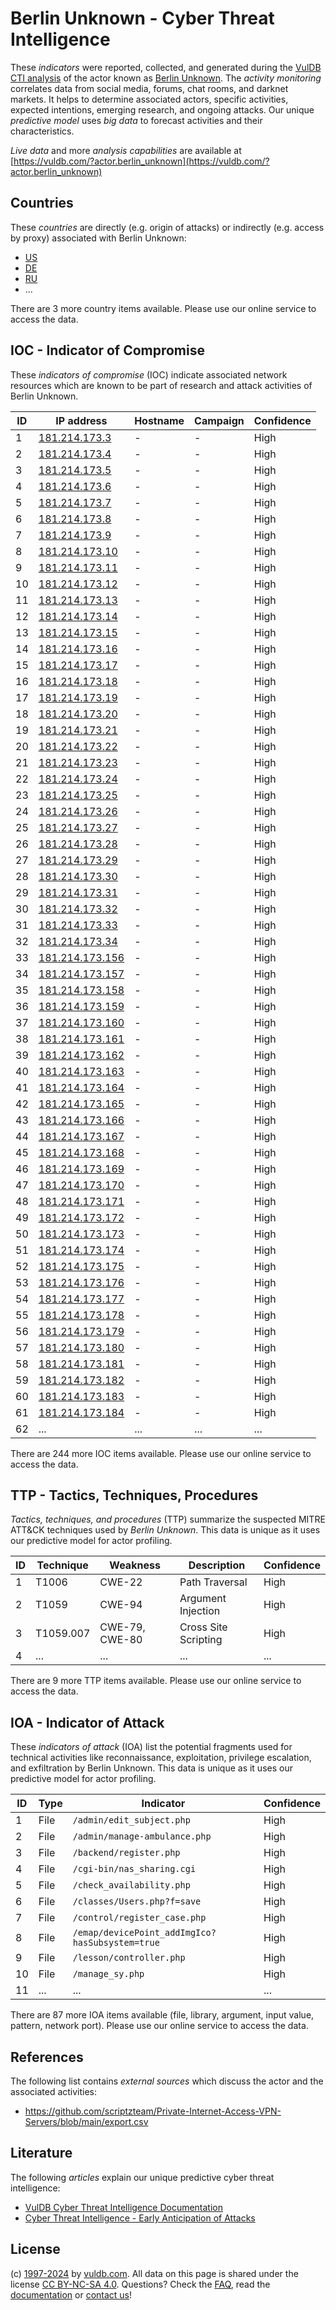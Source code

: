 # Berlin Unknown - Cyber Threat Intelligence

These _indicators_ were reported, collected, and generated during the [VulDB CTI analysis](https://vuldb.com/?kb.cti) of the actor known as [Berlin Unknown](https://vuldb.com/?actor.berlin_unknown). The _activity monitoring_ correlates data from social media, forums, chat rooms, and darknet markets. It helps to determine associated actors, specific activities, expected intentions, emerging research, and ongoing attacks. Our unique _predictive model_ uses _big data_ to forecast activities and their characteristics.

_Live data_ and more _analysis capabilities_ are available at [https://vuldb.com/?actor.berlin_unknown](https://vuldb.com/?actor.berlin_unknown)

## Countries

These _countries_ are directly (e.g. origin of attacks) or indirectly (e.g. access by proxy) associated with Berlin Unknown:

* [US](https://vuldb.com/?country.us)
* [DE](https://vuldb.com/?country.de)
* [RU](https://vuldb.com/?country.ru)
* ...

There are 3 more country items available. Please use our online service to access the data.

## IOC - Indicator of Compromise

These _indicators of compromise_ (IOC) indicate associated network resources which are known to be part of research and attack activities of Berlin Unknown.

ID | IP address | Hostname | Campaign | Confidence
-- | ---------- | -------- | -------- | ----------
1 | [181.214.173.3](https://vuldb.com/?ip.181.214.173.3) | - | - | High
2 | [181.214.173.4](https://vuldb.com/?ip.181.214.173.4) | - | - | High
3 | [181.214.173.5](https://vuldb.com/?ip.181.214.173.5) | - | - | High
4 | [181.214.173.6](https://vuldb.com/?ip.181.214.173.6) | - | - | High
5 | [181.214.173.7](https://vuldb.com/?ip.181.214.173.7) | - | - | High
6 | [181.214.173.8](https://vuldb.com/?ip.181.214.173.8) | - | - | High
7 | [181.214.173.9](https://vuldb.com/?ip.181.214.173.9) | - | - | High
8 | [181.214.173.10](https://vuldb.com/?ip.181.214.173.10) | - | - | High
9 | [181.214.173.11](https://vuldb.com/?ip.181.214.173.11) | - | - | High
10 | [181.214.173.12](https://vuldb.com/?ip.181.214.173.12) | - | - | High
11 | [181.214.173.13](https://vuldb.com/?ip.181.214.173.13) | - | - | High
12 | [181.214.173.14](https://vuldb.com/?ip.181.214.173.14) | - | - | High
13 | [181.214.173.15](https://vuldb.com/?ip.181.214.173.15) | - | - | High
14 | [181.214.173.16](https://vuldb.com/?ip.181.214.173.16) | - | - | High
15 | [181.214.173.17](https://vuldb.com/?ip.181.214.173.17) | - | - | High
16 | [181.214.173.18](https://vuldb.com/?ip.181.214.173.18) | - | - | High
17 | [181.214.173.19](https://vuldb.com/?ip.181.214.173.19) | - | - | High
18 | [181.214.173.20](https://vuldb.com/?ip.181.214.173.20) | - | - | High
19 | [181.214.173.21](https://vuldb.com/?ip.181.214.173.21) | - | - | High
20 | [181.214.173.22](https://vuldb.com/?ip.181.214.173.22) | - | - | High
21 | [181.214.173.23](https://vuldb.com/?ip.181.214.173.23) | - | - | High
22 | [181.214.173.24](https://vuldb.com/?ip.181.214.173.24) | - | - | High
23 | [181.214.173.25](https://vuldb.com/?ip.181.214.173.25) | - | - | High
24 | [181.214.173.26](https://vuldb.com/?ip.181.214.173.26) | - | - | High
25 | [181.214.173.27](https://vuldb.com/?ip.181.214.173.27) | - | - | High
26 | [181.214.173.28](https://vuldb.com/?ip.181.214.173.28) | - | - | High
27 | [181.214.173.29](https://vuldb.com/?ip.181.214.173.29) | - | - | High
28 | [181.214.173.30](https://vuldb.com/?ip.181.214.173.30) | - | - | High
29 | [181.214.173.31](https://vuldb.com/?ip.181.214.173.31) | - | - | High
30 | [181.214.173.32](https://vuldb.com/?ip.181.214.173.32) | - | - | High
31 | [181.214.173.33](https://vuldb.com/?ip.181.214.173.33) | - | - | High
32 | [181.214.173.34](https://vuldb.com/?ip.181.214.173.34) | - | - | High
33 | [181.214.173.156](https://vuldb.com/?ip.181.214.173.156) | - | - | High
34 | [181.214.173.157](https://vuldb.com/?ip.181.214.173.157) | - | - | High
35 | [181.214.173.158](https://vuldb.com/?ip.181.214.173.158) | - | - | High
36 | [181.214.173.159](https://vuldb.com/?ip.181.214.173.159) | - | - | High
37 | [181.214.173.160](https://vuldb.com/?ip.181.214.173.160) | - | - | High
38 | [181.214.173.161](https://vuldb.com/?ip.181.214.173.161) | - | - | High
39 | [181.214.173.162](https://vuldb.com/?ip.181.214.173.162) | - | - | High
40 | [181.214.173.163](https://vuldb.com/?ip.181.214.173.163) | - | - | High
41 | [181.214.173.164](https://vuldb.com/?ip.181.214.173.164) | - | - | High
42 | [181.214.173.165](https://vuldb.com/?ip.181.214.173.165) | - | - | High
43 | [181.214.173.166](https://vuldb.com/?ip.181.214.173.166) | - | - | High
44 | [181.214.173.167](https://vuldb.com/?ip.181.214.173.167) | - | - | High
45 | [181.214.173.168](https://vuldb.com/?ip.181.214.173.168) | - | - | High
46 | [181.214.173.169](https://vuldb.com/?ip.181.214.173.169) | - | - | High
47 | [181.214.173.170](https://vuldb.com/?ip.181.214.173.170) | - | - | High
48 | [181.214.173.171](https://vuldb.com/?ip.181.214.173.171) | - | - | High
49 | [181.214.173.172](https://vuldb.com/?ip.181.214.173.172) | - | - | High
50 | [181.214.173.173](https://vuldb.com/?ip.181.214.173.173) | - | - | High
51 | [181.214.173.174](https://vuldb.com/?ip.181.214.173.174) | - | - | High
52 | [181.214.173.175](https://vuldb.com/?ip.181.214.173.175) | - | - | High
53 | [181.214.173.176](https://vuldb.com/?ip.181.214.173.176) | - | - | High
54 | [181.214.173.177](https://vuldb.com/?ip.181.214.173.177) | - | - | High
55 | [181.214.173.178](https://vuldb.com/?ip.181.214.173.178) | - | - | High
56 | [181.214.173.179](https://vuldb.com/?ip.181.214.173.179) | - | - | High
57 | [181.214.173.180](https://vuldb.com/?ip.181.214.173.180) | - | - | High
58 | [181.214.173.181](https://vuldb.com/?ip.181.214.173.181) | - | - | High
59 | [181.214.173.182](https://vuldb.com/?ip.181.214.173.182) | - | - | High
60 | [181.214.173.183](https://vuldb.com/?ip.181.214.173.183) | - | - | High
61 | [181.214.173.184](https://vuldb.com/?ip.181.214.173.184) | - | - | High
62 | ... | ... | ... | ...

There are 244 more IOC items available. Please use our online service to access the data.

## TTP - Tactics, Techniques, Procedures

_Tactics, techniques, and procedures_ (TTP) summarize the suspected MITRE ATT&CK techniques used by _Berlin Unknown_. This data is unique as it uses our predictive model for actor profiling.

ID | Technique | Weakness | Description | Confidence
-- | --------- | -------- | ----------- | ----------
1 | T1006 | CWE-22 | Path Traversal | High
2 | T1059 | CWE-94 | Argument Injection | High
3 | T1059.007 | CWE-79, CWE-80 | Cross Site Scripting | High
4 | ... | ... | ... | ...

There are 9 more TTP items available. Please use our online service to access the data.

## IOA - Indicator of Attack

These _indicators of attack_ (IOA) list the potential fragments used for technical activities like reconnaissance, exploitation, privilege escalation, and exfiltration by Berlin Unknown. This data is unique as it uses our predictive model for actor profiling.

ID | Type | Indicator | Confidence
-- | ---- | --------- | ----------
1 | File | `/admin/edit_subject.php` | High
2 | File | `/admin/manage-ambulance.php` | High
3 | File | `/backend/register.php` | High
4 | File | `/cgi-bin/nas_sharing.cgi` | High
5 | File | `/check_availability.php` | High
6 | File | `/classes/Users.php?f=save` | High
7 | File | `/control/register_case.php` | High
8 | File | `/emap/devicePoint_addImgIco?hasSubsystem=true` | High
9 | File | `/lesson/controller.php` | High
10 | File | `/manage_sy.php` | High
11 | ... | ... | ...

There are 87 more IOA items available (file, library, argument, input value, pattern, network port). Please use our online service to access the data.

## References

The following list contains _external sources_ which discuss the actor and the associated activities:

* https://github.com/scriptzteam/Private-Internet-Access-VPN-Servers/blob/main/export.csv

## Literature

The following _articles_ explain our unique predictive cyber threat intelligence:

* [VulDB Cyber Threat Intelligence Documentation](https://vuldb.com/?kb.cti)
* [Cyber Threat Intelligence - Early Anticipation of Attacks](https://www.scip.ch/en/?labs.20201022)

## License

(c) [1997-2024](https://vuldb.com/?kb.changelog) by [vuldb.com](https://vuldb.com/?kb.about). All data on this page is shared under the license [CC BY-NC-SA 4.0](https://creativecommons.org/licenses/by-nc-sa/4.0/). Questions? Check the [FAQ](https://vuldb.com/?kb.faq), read the [documentation](https://vuldb.com/?kb) or [contact us](https://vuldb.com/?contact)!
